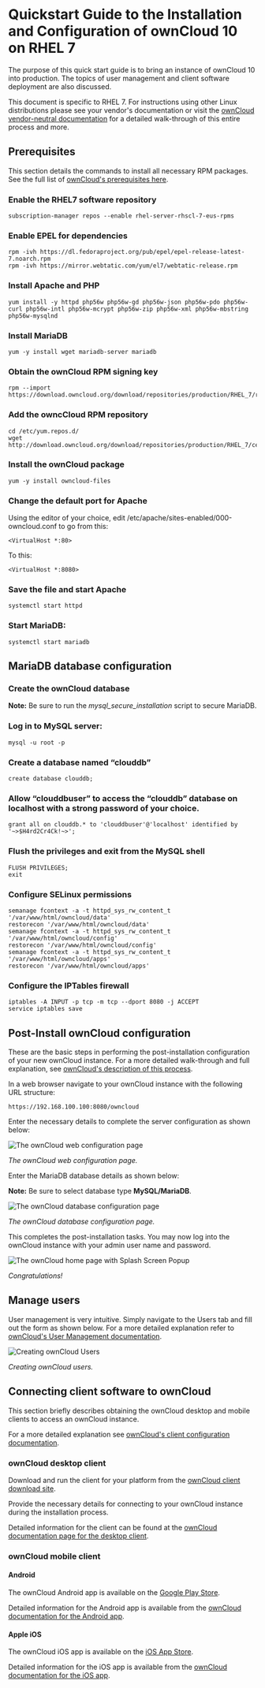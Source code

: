 # Quickstart Guide to the Installation and Configuration of ownCloud 10 on RHEL 7

The purpose of this quick start guide is to bring an instance of ownCloud 10 into production. The topics of user management and client software deployment are also discussed.

This document is specific to RHEL 7. For instructions using other Linux distributions please see your vendor's documentation or visit the [ownCloud vendor-neutral documentation](https://doc.owncloud.com/server/admin_manual/installation/manual_installation.html) for a detailed walk-through of this entire process and more.

## Prerequisites

This section details the commands to install all necessary RPM packages. See the full list of [ownCloud's prerequisites here](https://doc.owncloud.com/server/admin_manual/installation/manual_installation.html#prerequisites).

### Enable the RHEL7 software repository

    subscription-manager repos --enable rhel-server-rhscl-7-eus-rpms

### Enable EPEL for dependencies

    rpm -ivh https://dl.fedoraproject.org/pub/epel/epel-release-latest-7.noarch.rpm
    rpm -ivh https://mirror.webtatic.com/yum/el7/webtatic-release.rpm

### Install Apache and PHP

    yum install -y httpd php56w php56w-gd php56w-json php56w-pdo php56w-curl php56w-intl php56w-mcrypt php56w-zip php56w-xml php56w-mbstring php56w-mysqlnd

### Install MariaDB

    yum -y install wget mariadb-server mariadb

### Obtain the ownCloud RPM signing key

    rpm --import https://download.owncloud.org/download/repositories/production/RHEL_7/repodata/repomd.xml.key

### Add the owncCloud RPM repository

    cd /etc/yum.repos.d/
    wget http://download.owncloud.org/download/repositories/production/RHEL_7/ce:stable.repo

### Install the ownCloud package

    yum -y install owncloud-files

### Change the default port for Apache

Using the editor of your choice, edit /etc/apache/sites-enabled/000-owncloud.conf to go from this:

    <VirtualHost *:80>

To this:

    <VirtualHost *:8080>

### Save the file and start Apache

    systemctl start httpd

### Start MariaDB:

    systemctl start mariadb

## MariaDB database configuration

### Create the ownCloud database

__Note:__ Be sure to run the _mysql_secure_installation_ script to secure MariaDB.

### Log in to MySQL server:

    mysql -u root -p

### Create a database named “clouddb”

    create database clouddb;

### Allow “clouddbuser” to access the “clouddb” database on localhost with a strong password of your choice.

    grant all on clouddb.* to 'clouddbuser'@'localhost' identified by '~>$H4rd2Cr4Ck!~>';

### Flush the privileges and exit from the MySQL shell

    FLUSH PRIVILEGES;
    exit

### Configure SELinux permissions

    semanage fcontext -a -t httpd_sys_rw_content_t '/var/www/html/owncloud/data'
    restorecon '/var/www/html/owncloud/data'
    semanage fcontext -a -t httpd_sys_rw_content_t '/var/www/html/owncloud/config'
    restorecon '/var/www/html/owncloud/config'
    semanage fcontext -a -t httpd_sys_rw_content_t '/var/www/html/owncloud/apps'
    restorecon '/var/www/html/owncloud/apps'

### Configure the IPTables firewall

    iptables -A INPUT -p tcp -m tcp --dport 8080 -j ACCEPT
    service iptables save

## Post-Install ownCloud configuration

These are the basic steps in performing the post-installation configuration of your new ownCloud instance. For a more detailed walk-through and full explanation, see [ownCloud's description of this process](https://doc.owncloud.com/server/admin_manual/installation/installation_wizard.html#introduction). 

In a web browser navigate to your ownCloud instance with the following URL structure:

    https://192.168.100.100:8080/owncloud

Enter the necessary details to complete the server configuration as shown below:

![The ownCloud web configuration page](https://doc.owncloud.com/server/admin_manual/_images/installation/install-wizard-a.png)

_The ownCloud web configuration page._

Enter the MariaDB database details as shown below:

__Note:__ Be sure to select database type __MySQL/MariaDB__.

![The ownCloud database configuration page](https://doc.owncloud.com/server/admin_manual/_images/installation/install-wizard-a1.png)

_The ownCloud database configuration page._

This completes the post-installation tasks. You may now log into the ownCloud instance with your admin user name and password.

![The ownCloud home page with Splash Screen Popup](https://www.itzgeek.com/wp-content/uploads/2016/11/Install-ownCloud-10-on-Ubuntu-16.04-ownCloud-Apps-1024x621.png)

_Congratulations!_

## Manage users

User management is very intuitive. Simply navigate to the Users tab and fill out the form as shown below. For a more detailed explanation refer to [ownCloud's User Management documentation](https://doc.owncloud.org/server/9.1/admin_manual/configuration_user/user_configuration.html).

![Creating ownCloud Users](https://doc.owncloud.org/server/9.1/admin_manual/_images/users-create.png)

_Creating ownCloud users._

## Connecting client software to ownCloud

This section briefly describes obtaining the ownCloud desktop and mobile clients to access an ownCloud instance.

For a more detailed explanation see [ownCloud's client configuration documentation](https://doc.owncloud.com/desktop/).

### ownCloud desktop client

Download and run the client for your platform from the [ownCloud client download site](https://owncloud.com/desktop-app/).

Provide the necessary details for connecting to your ownCloud instance during the installation process.

Detailed information for the client can be found at the [ownCloud documentation page for the desktop client](https://doc.owncloud.com/desktop/installing.html).

### ownCloud mobile client

#### Android

The ownCloud Android app is available on the [Google Play Store](https://play.google.com/store/apps/details?id=com.owncloud.android).

Detailed information for the Android app is available from the [ownCloud documentation for the Android app](https://doc.owncloud.com/android/).

#### Apple iOS

The ownCloud iOS app is available on the [iOS App Store](https://apps.apple.com/us/app/owncloud-file-sync-and-share/id1359583808).

Detailed information for the iOS app is available from the [ownCloud documentation for the iOS app](https://doc.owncloud.com/ios/).
